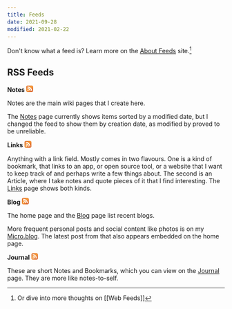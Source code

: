 ```yaml
---
title: Feeds
date: 2021-09-28
modified: 2021-02-22
---
```


Don't know what a feed is? Learn more on the [About Feeds](https://aboutfeeds.com/) site.[^webfeeds]

[^webfeeds]: Or dive into more thoughts on [[Web Feeds]]

## RSS Feeds


**Notes** <a href="https://bmannconsulting.com/feed/notes.xml"><img src="../assets/orange-square.svg" style="height: 1.1em;" class="inline"></a>

Notes are the main wiki pages that I create here.

The [Notes](/notes/) page currently shows items sorted by a modified date, but I changed the feed to show them by creation date, as modified by proved to be unreliable.

**Links** <a href="https://bmannconsulting.com/feed/links.xml"><img src="../assets/orange-square.svg" style="height: 1.1em;" class="inline"></a>

Anything with a link field. Mostly comes in two flavours. One is a kind of bookmark, that links to an app, or open source tool, or a website that I want to keep track of and perhaps write a few things about. The second is an Article, where I take notes and quote pieces of it that I find interesting. The [Links](/links/) page shows both kinds.

**Blog** <a href="https://bmannconsulting.com/feed/blog.xml"><img src="../assets/orange-square.svg" style="height: 1.1em;" class="inline"></a>

The home page and the [Blog](/blog/) page list recent blogs.

More frequent personal posts and social content like photos is on my [Micro.blog](https://blog.bmannconsulting.com). The latest post from that also appears embedded on the home page.

**Journal** <a href="https://bmannconsulting.com/feed/journal.xml"><img src="../assets/orange-square.svg" style="height: 1.1em;" class="inline"></a>

These are short Notes and Bookmarks, which you can view on the [Journal](/journal/) page. They are more like notes-to-self.




